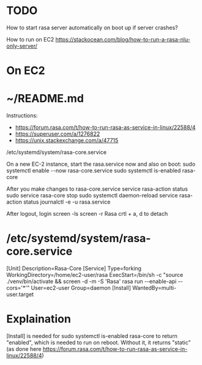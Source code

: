 # TODO


How to start rasa server automatically on boot up if server crashes?

How to run on EC2
https://stackocean.com/blog/how-to-run-a-rasa-nlu-only-server/




# On EC2

# ~/README.md
Instructions:
- https://forum.rasa.com/t/how-to-run-rasa-as-service-in-linux/22588/4
- https://superuser.com/a/1276822
- https://unix.stackexchange.com/a/47715

/etc/systemd/system/rasa-core.service

On a new EC-2 instance, start the rasa.service now and also on boot:
sudo systemctl enable --now rasa-core.service
sudo systemctl is-enabled rasa-core

After you make changes to rasa-core.service
service rasa-action status
sudo service rasa-core stop
sudo systemctl daemon-reload
service rasa-action status
journalctl -e -u rasa.service

After logout, login
screen -ls
screen -r Rasa
crtl + a, d to detach

# /etc/systemd/system/rasa-core.service
[Unit]
Description=Rasa-Core
[Service]
Type=forking
WorkingDirectory=/home/ec2-user/rasa
ExecStart=/bin/sh -c "source ./venv/bin/activate && screen -d -m -S 'Rasa' rasa run --enable-api --cors='*'"
User=ec2-user
Group=daemon
[Install]
WantedBy=multi-user.target

# Explaination
[Install] is needed for sudo systemctl is-enabled rasa-core to return "enabled", which is needed to run on reboot. Without it, it returns "static" (as done here https://forum.rasa.com/t/how-to-run-rasa-as-service-in-linux/22588/4)
